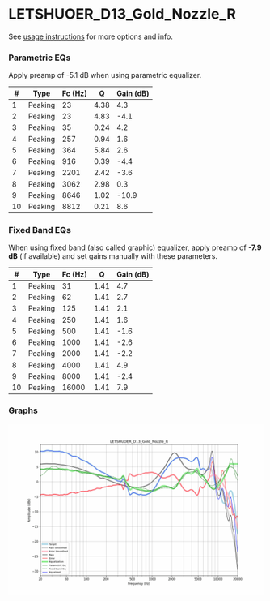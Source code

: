 # LETSHUOER_D13_Gold_Nozzle_R
See [usage instructions](https://github.com/jaakkopasanen/AutoEq#usage) for more options and info.

### Parametric EQs
Apply preamp of -5.1 dB when using parametric equalizer.

|   # | Type    |   Fc (Hz) |    Q |   Gain (dB) |
|-----|---------|-----------|------|-------------|
|   1 | Peaking |        23 | 4.38 |         4.3 |
|   2 | Peaking |        23 | 4.83 |        -4.1 |
|   3 | Peaking |        35 | 0.24 |         4.2 |
|   4 | Peaking |       257 | 0.94 |         1.6 |
|   5 | Peaking |       364 | 5.84 |         2.6 |
|   6 | Peaking |       916 | 0.39 |        -4.4 |
|   7 | Peaking |      2201 | 2.42 |        -3.6 |
|   8 | Peaking |      3062 | 2.98 |         0.3 |
|   9 | Peaking |      8646 | 1.02 |       -10.9 |
|  10 | Peaking |      8812 | 0.21 |         8.6 |

### Fixed Band EQs
When using fixed band (also called graphic) equalizer, apply preamp of **-7.9 dB** (if available) and set gains manually with these parameters.

|   # | Type    |   Fc (Hz) |    Q |   Gain (dB) |
|-----|---------|-----------|------|-------------|
|   1 | Peaking |        31 | 1.41 |         4.7 |
|   2 | Peaking |        62 | 1.41 |         2.7 |
|   3 | Peaking |       125 | 1.41 |         2.1 |
|   4 | Peaking |       250 | 1.41 |         1.6 |
|   5 | Peaking |       500 | 1.41 |        -1.6 |
|   6 | Peaking |      1000 | 1.41 |        -2.6 |
|   7 | Peaking |      2000 | 1.41 |        -2.2 |
|   8 | Peaking |      4000 | 1.41 |         4.9 |
|   9 | Peaking |      8000 | 1.41 |        -2.4 |
|  10 | Peaking |     16000 | 1.41 |         7.9 |

### Graphs
![](./LETSHUOER_D13_Gold_Nozzle_R.png)
